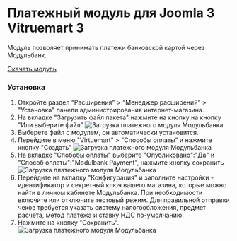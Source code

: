 # Платежный модуль для Joomla 3 Vitruemart 3

Модуль позволяет принимать платежи банковской картой через Модульбанк.

[Скачать модуль](https://github.com/modulbank-pay/modulbank-joomla-virtuemart/releases/download/v1.0.0/virtuemart_modulbank_1.0.0.zip)

### Установка

1. Откройте раздел "Расширения" > "Менеджер расширений" > "Установка" панели администрирования интернет-магазина.
2. На вкладке "Загрузить файл пакета" нажмите на кнопку на кнопку "Или выберите файл"
![Загрузка платежного модуля Модульбанка](https://modulbank-pay.github.io/screenshots/virtuemart/1.png)
3. Выберете файл с модулем, он автоматически установится.
4. Перейдите в меню "Virtuemart" > "Способы оплаты" и нажмите кнопку "Создать"
![Загрузка платежного модуля Модульбанка](https://modulbank-pay.github.io/screenshots/virtuemart/2.png)
5. На вкладке "Спобобы оплаты" выберите "Опубликовано":"Да" и "Способ оплаты":"Modulbank Payment", нажмите кнопку сохранить
![Загрузка платежного модуля Модульбанка](https://modulbank-pay.github.io/screenshots/virtuemart/3.png)
6. Перейдите на вкладку "Конфигурация" и заполните настройки - идентификатор и секретный ключ вашего магазина, которые можно найти в личном кабинете Модульбанка. При необходимости включите или отключите тестовый режим.
Для правильной отправки чеков требуется указать систему налогообложения, предмет расчета, метод платежа и ставку НДС по-умолчанию.
7. Нажмите на кнопку "Сохранить".
![Загрузка платежного модуля Модульбанка](https://modulbank-pay.github.io/screenshots/virtuemart/4.png)
